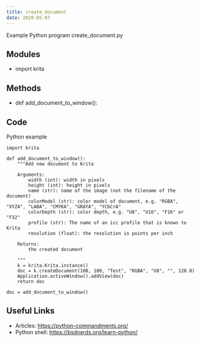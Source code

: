 ```yaml
---
title: create_document
date: 2020-05-07
---
```

Example Python program create_document.py

## Modules

* import krita

## Methods

* def add_document_to_window():

## Code

Python example

    import krita
    
    def add_document_to_window():
        """Add new document to Krita
    
        Arguments:
            width (int): width in pixels
            height (int): height in pixels
            name (str): name of the image (not the filename of the document)
            colorModel (str): color model of document, e.g. "RGBA", "XYZA", "LABA", "CMYKA", "GRAYA", "YCbCrA"
            colorDepth (str): color depth, e.g. "U8", "U16", "F16" or "F32"
            profile (str): The name of an icc profile that is known to Krita
            resolution (float): the resolution in points per inch
            
        Returns:
            the created document
        
        """
        k = krita.Krita.instance()
        doc = k.createDocument(100, 100, "Test", "RGBA", "U8", "", 120.0)
        Application.activeWindow().addView(doc)
        return doc
        
    doc = add_document_to_window()
    
    

## Useful Links

- Articles: https://python-commandments.org/
- Python shell: https://bsdnerds.org/learn-python/
